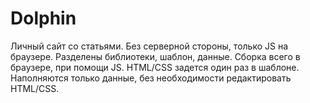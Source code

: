 # Dolphin
Личный сайт со статьями. Без серверной стороны, только JS на браузере. 
Разделены библиотеки, шаблон, данные. Сборка всего в браузере, при помощи JS. 
HTML/CSS задется один раз в шаблоне.
Наполняются только данные, без необходимости редактировать HTML/CSS.

